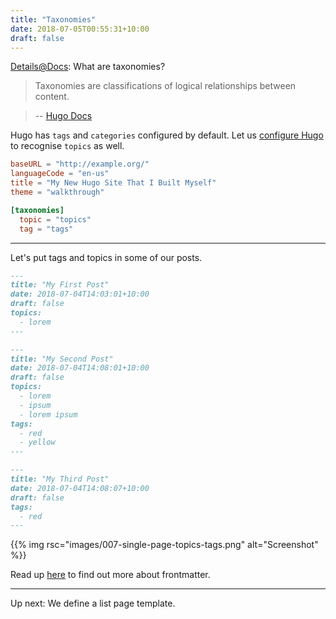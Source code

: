 ```yaml
---
title: "Taxonomies"
date: 2018-07-05T00:55:31+10:00
draft: false
---
```


[Details@Docs](https://gohugo.io/content-management/taxonomies/): What are taxonomies?

> Taxonomies are classifications of logical relationships between content.

> -- [Hugo Docs](https://gohugo.io/content-management/taxonomies/#what-is-a-taxonomy)

Hugo has `tags` and `categories` configured by default. Let us [configure Hugo](https://gohugo.io/content-management/taxonomies/#configuring-taxonomies) to recognise `topics` as well.

```toml
baseURL = "http://example.org/"
languageCode = "en-us"
title = "My New Hugo Site That I Built Myself"
theme = "walkthrough"

[taxonomies]
  topic = "topics"
  tag = "tags"
```

---

Let's put tags and topics in some of our posts.

```md
---
title: "My First Post"
date: 2018-07-04T14:03:01+10:00
draft: false
topics:
  - lorem
---
```

```md
---
title: "My Second Post"
date: 2018-07-04T14:08:01+10:00
draft: false
topics: 
  - lorem 
  - ipsum
  - lorem ipsum
tags:
  - red
  - yellow
---
```

```md
---
title: "My Third Post"
date: 2018-07-04T14:08:07+10:00
draft: false
tags: 
  - red
---

```

{{% img rsc="images/007-single-page-topics-tags.png" alt="Screenshot" %}}


Read up [here](https://gohugo.io/content-management/front-matter/) to find out more about frontmatter.

---

Up next: We define a list page template.